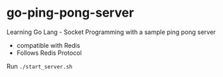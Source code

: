 # go-ping-pong-server
Learning Go Lang - Socket Programming with a sample ping pong server
 - compatible with Redis
 - Follows Redis Protocol

Run `./start_server.sh`
